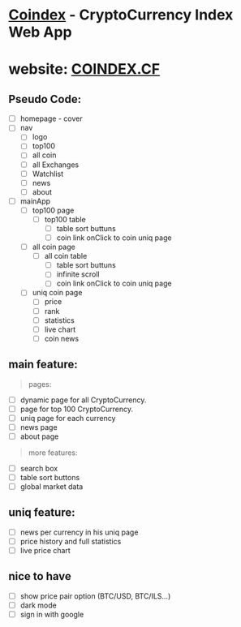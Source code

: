 # **[Coindex](https://gurelbs.github.io/coindex/)** - CryptoCurrency Index Web App
# website: [COINDEX.CF](http://coindex.cf)

## Pseudo Code:
- [ ] homepage - cover
- [ ] nav
    - [ ] logo
    - [ ] top100
    - [ ] all coin
    - [ ] all Exchanges
    - [ ] Watchlist
    - [ ] news
    - [ ] about
- [ ] mainApp
    - [ ] top100 page
        - [ ] top100 table
            - [ ] table sort buttuns
            - [ ] coin link onClick to coin uniq page 
    - [ ] all coin page
        - [ ] all coin table
            - [ ] table sort buttuns
            - [ ] infinite scroll 
            - [ ] coin link onClick to coin uniq page 
    - [ ] uniq coin page
        - [ ] price
        - [ ] rank
        - [ ] statistics
        - [ ] live chart
        - [ ] coin news

## main feature:
> pages:
- [ ] dynamic page for all CryptoCurrency.
- [ ] page for top 100 CryptoCurrency.
- [ ] uniq page for each currency
- [ ] news page
- [ ] about page

> more features:
- [ ] search box
- [ ] table sort buttons
- [ ] global market data

## uniq feature:
- [ ] news per currency in his uniq page
- [ ] price history and full statistics 
- [ ] live price chart

## nice to have
- [ ] show price pair option (BTC/USD, BTC/ILS...)
- [ ] dark mode
- [ ] sign in with google